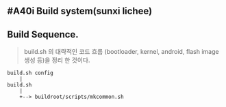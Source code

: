 #A40i Build system(sunxi lichee)
-----

## Build Sequence.

> build.sh 의 대략적인 코드 흐름 (bootloader, kernel, android, flash image 생성 등)을 정리 한 것이다.
```
build.sh config
	|
build.sh
	|
	+--> buildroot/scripts/mkcommon.sh 
```
